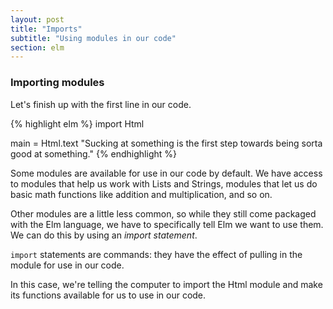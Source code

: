 ```yaml
---
layout: post
title: "Imports"
subtitle: "Using modules in our code"
section: elm
---
```


### Importing modules

Let's finish up with the first line in our code.

{% highlight elm %}
import Html

main = Html.text "Sucking at something is the first step towards being sorta good at something."
{% endhighlight %}

Some modules are available for use in our code by default. We have access to modules that help us work with Lists and Strings, modules that let us do basic math functions like addition and multiplication, and so on.

Other modules are a little less common, so while they still come packaged with the Elm language, we have to specifically tell Elm we want to use them. We can do this by using an *import statement*.

`import` statements are commands: they have the effect of pulling in the module for use in our code.

In this case, we're telling the computer to import the Html module and make its functions available for us to use in our code.
